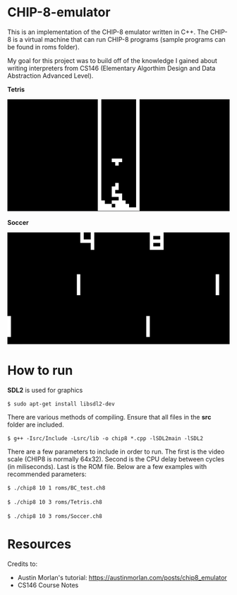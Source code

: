 # CHIP-8-emulator
This is an implementation of the CHIP-8 emulator written in C++. The CHIP-8 is a virtual machine that can run CHIP-8 programs (sample programs can be found in roms folder). 

My goal for this project was to build off of the knowledge I gained about writing interpreters from CS146 (Elementary Algorthim Design and Data Abstraction Advanced Level).

**Tetris**

![Tetris](img/tetris.PNG "CHIP8 Tetris")

**Soccer**

![Soccer](img/soccer.PNG "CHIP8 Soccer")

# How to run
**SDL2** is used for graphics
```
$ sudo apt-get install libsdl2-dev
```
There are various methods of compiling. Ensure that all files in the **src** folder are included. 
```
$ g++ -Isrc/Include -Lsrc/lib -o chip8 *.cpp -lSDL2main -lSDL2
```
There are a few parameters to include in order to run. The first is the video scale (CHIP8 is normally 64x32). Second is the CPU delay between cycles (in miliseconds). Last is the ROM file. Below are a few examples with recommended parameters:
```
$ ./chip8 10 1 roms/BC_test.ch8

$ ./chip8 10 3 roms/Tetris.ch8

$ ./chip8 10 3 roms/Soccer.ch8 
```
# Resources
Credits to:
- Austin Morlan's tutorial: https://austinmorlan.com/posts/chip8_emulator
- CS146 Course Notes 
